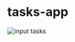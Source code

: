 # tasks-app

![input tasks](https://res.cloudinary.com/dfeenbdhb/image/upload/v1656425175/tasks-app/ezgif.com-gif-maker_rkuuda.webp)